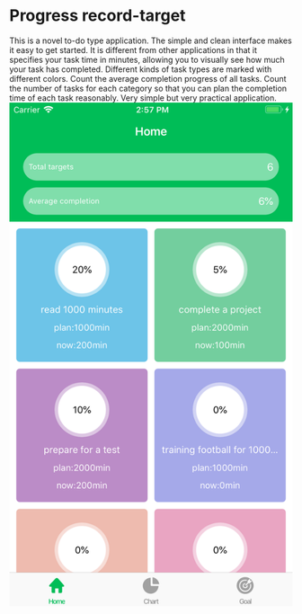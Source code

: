 # Progress record-target

This is a novel to-do type application.
The simple and clean interface makes it easy to get started.
It is different from other applications in that it specifies your task time in minutes, allowing you to visually see how much your task has completed.
Different kinds of task types are marked with different colors.
Count the average completion progress of all tasks.
Count the number of tasks for each category so that you can plan the completion time of each task reasonably.
Very simple but very practical application.
![image](https://github.com/listhentome/Progress-record---target/blob/master/Simulator%20Screen%20Shot%20-%20iPhone%208%20Plus%20-%202018-11-19%20at%2014.57.44.png)
